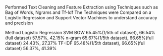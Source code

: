 Performed Text Cleaning and Feature Extraction using Techniques such as Bag of Words, Ngrams and Tf-Idf
The Techniques were Compared on a Logistic Regression and Support Vector Machines to understand accuracy and precision

Method
                                                 Logistic Regression                                  SVM
BOW                      65.45%(1/5th of dataset), 66.54%(full dataset)                         57.57%, 42.15%
n-gram                   65.67%(1/5th dataset), 66.65%(full dataset)                            24.43%, 27.37%
TF-IDF                   65.48%(1/5th dataset), 66.65%(full dataset)                            56.37%, 41.39%
